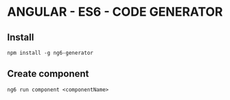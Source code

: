 # ANGULAR - ES6 - CODE GENERATOR

## Install
`npm install -g ng6-generator`

## Create component
`ng6 run component <componentName>`
